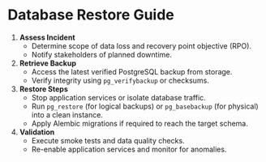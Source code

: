 # Database Restore Guide

1. **Assess Incident**
   - Determine scope of data loss and recovery point objective (RPO).
   - Notify stakeholders of planned downtime.
2. **Retrieve Backup**
   - Access the latest verified PostgreSQL backup from storage.
   - Verify integrity using `pg_verifybackup` or checksums.
3. **Restore Steps**
   - Stop application services or isolate database traffic.
   - Run `pg_restore` (for logical backups) or `pg_basebackup` (for physical) into a clean instance.
   - Apply Alembic migrations if required to reach the target schema.
4. **Validation**
   - Execute smoke tests and data quality checks.
   - Re-enable application services and monitor for anomalies.
